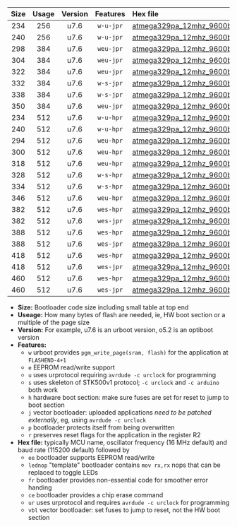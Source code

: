 |Size|Usage|Version|Features|Hex file|
|:-:|:-:|:-:|:-:|:--|
|234|256|u7.6|`w-u-jpr`|[atmega329pa_12mhz_9600bps_ur_vbl.hex](https://raw.githubusercontent.com/stefanrueger/urboot/main//atmega329pa_12mhz_9600bps_ur_vbl.hex)|
|240|256|u7.6|`w-u-jpr`|[atmega329pa_12mhz_9600bps_lednop_ur_vbl.hex](https://raw.githubusercontent.com/stefanrueger/urboot/main//atmega329pa_12mhz_9600bps_lednop_ur_vbl.hex)|
|298|384|u7.6|`weu-jpr`|[atmega329pa_12mhz_9600bps_ee_ur_vbl.hex](https://raw.githubusercontent.com/stefanrueger/urboot/main//atmega329pa_12mhz_9600bps_ee_ur_vbl.hex)|
|304|384|u7.6|`weu-jpr`|[atmega329pa_12mhz_9600bps_ee_lednop_ur_vbl.hex](https://raw.githubusercontent.com/stefanrueger/urboot/main//atmega329pa_12mhz_9600bps_ee_lednop_ur_vbl.hex)|
|322|384|u7.6|`weu-jpr`|[atmega329pa_12mhz_9600bps_ee_lednop_fr_ur_vbl.hex](https://raw.githubusercontent.com/stefanrueger/urboot/main//atmega329pa_12mhz_9600bps_ee_lednop_fr_ur_vbl.hex)|
|332|384|u7.6|`w-s-jpr`|[atmega329pa_12mhz_9600bps_vbl.hex](https://raw.githubusercontent.com/stefanrueger/urboot/main//atmega329pa_12mhz_9600bps_vbl.hex)|
|338|384|u7.6|`w-s-jpr`|[atmega329pa_12mhz_9600bps_lednop_vbl.hex](https://raw.githubusercontent.com/stefanrueger/urboot/main//atmega329pa_12mhz_9600bps_lednop_vbl.hex)|
|350|384|u7.6|`weu-jpr`|[atmega329pa_12mhz_9600bps_ee_lednop_fr_ce_ur_vbl.hex](https://raw.githubusercontent.com/stefanrueger/urboot/main//atmega329pa_12mhz_9600bps_ee_lednop_fr_ce_ur_vbl.hex)|
|234|512|u7.6|`w-u-hpr`|[atmega329pa_12mhz_9600bps_ur.hex](https://raw.githubusercontent.com/stefanrueger/urboot/main//atmega329pa_12mhz_9600bps_ur.hex)|
|240|512|u7.6|`w-u-hpr`|[atmega329pa_12mhz_9600bps_lednop_ur.hex](https://raw.githubusercontent.com/stefanrueger/urboot/main//atmega329pa_12mhz_9600bps_lednop_ur.hex)|
|294|512|u7.6|`weu-hpr`|[atmega329pa_12mhz_9600bps_ee_ur.hex](https://raw.githubusercontent.com/stefanrueger/urboot/main//atmega329pa_12mhz_9600bps_ee_ur.hex)|
|300|512|u7.6|`weu-hpr`|[atmega329pa_12mhz_9600bps_ee_lednop_ur.hex](https://raw.githubusercontent.com/stefanrueger/urboot/main//atmega329pa_12mhz_9600bps_ee_lednop_ur.hex)|
|318|512|u7.6|`weu-hpr`|[atmega329pa_12mhz_9600bps_ee_lednop_fr_ur.hex](https://raw.githubusercontent.com/stefanrueger/urboot/main//atmega329pa_12mhz_9600bps_ee_lednop_fr_ur.hex)|
|328|512|u7.6|`w-s-hpr`|[atmega329pa_12mhz_9600bps.hex](https://raw.githubusercontent.com/stefanrueger/urboot/main//atmega329pa_12mhz_9600bps.hex)|
|334|512|u7.6|`w-s-hpr`|[atmega329pa_12mhz_9600bps_lednop.hex](https://raw.githubusercontent.com/stefanrueger/urboot/main//atmega329pa_12mhz_9600bps_lednop.hex)|
|346|512|u7.6|`weu-hpr`|[atmega329pa_12mhz_9600bps_ee_lednop_fr_ce_ur.hex](https://raw.githubusercontent.com/stefanrueger/urboot/main//atmega329pa_12mhz_9600bps_ee_lednop_fr_ce_ur.hex)|
|382|512|u7.6|`wes-hpr`|[atmega329pa_12mhz_9600bps_ee.hex](https://raw.githubusercontent.com/stefanrueger/urboot/main//atmega329pa_12mhz_9600bps_ee.hex)|
|382|512|u7.6|`wes-jpr`|[atmega329pa_12mhz_9600bps_ee_vbl.hex](https://raw.githubusercontent.com/stefanrueger/urboot/main//atmega329pa_12mhz_9600bps_ee_vbl.hex)|
|388|512|u7.6|`wes-hpr`|[atmega329pa_12mhz_9600bps_ee_lednop.hex](https://raw.githubusercontent.com/stefanrueger/urboot/main//atmega329pa_12mhz_9600bps_ee_lednop.hex)|
|388|512|u7.6|`wes-jpr`|[atmega329pa_12mhz_9600bps_ee_lednop_vbl.hex](https://raw.githubusercontent.com/stefanrueger/urboot/main//atmega329pa_12mhz_9600bps_ee_lednop_vbl.hex)|
|418|512|u7.6|`wes-hpr`|[atmega329pa_12mhz_9600bps_ee_lednop_fr.hex](https://raw.githubusercontent.com/stefanrueger/urboot/main//atmega329pa_12mhz_9600bps_ee_lednop_fr.hex)|
|418|512|u7.6|`wes-jpr`|[atmega329pa_12mhz_9600bps_ee_lednop_fr_vbl.hex](https://raw.githubusercontent.com/stefanrueger/urboot/main//atmega329pa_12mhz_9600bps_ee_lednop_fr_vbl.hex)|
|460|512|u7.6|`wes-hpr`|[atmega329pa_12mhz_9600bps_ee_lednop_fr_ce.hex](https://raw.githubusercontent.com/stefanrueger/urboot/main//atmega329pa_12mhz_9600bps_ee_lednop_fr_ce.hex)|
|460|512|u7.6|`wes-jpr`|[atmega329pa_12mhz_9600bps_ee_lednop_fr_ce_vbl.hex](https://raw.githubusercontent.com/stefanrueger/urboot/main//atmega329pa_12mhz_9600bps_ee_lednop_fr_ce_vbl.hex)|

- **Size:** Bootloader code size including small table at top end
- **Useage:** How many bytes of flash are needed, ie, HW boot section or a multiple of the page size
- **Version:** For example, u7.6 is an urboot version, o5.2 is an optiboot version
- **Features:**
  + `w` urboot provides `pgm_write_page(sram, flash)` for the application at `FLASHEND-4+1`
  + `e` EEPROM read/write support
  + `u` uses urprotocol requiring `avrdude -c urclock` for programming
  + `s` uses skeleton of STK500v1 protocol; `-c urclock` and `-c arduino` both work
  + `h` hardware boot section: make sure fuses are set for reset to jump to boot section
  + `j` vector bootloader: uploaded applications *need to be patched externally*, eg, using `avrdude -c urclock`
  + `p` bootloader protects itself from being overwritten
  + `r` preserves reset flags for the application in the register R2
- **Hex file:** typically MCU name, oscillator frequency (16 MHz default) and baud rate (115200 default) followed by
  + `ee` bootloader supports EEPROM read/write
  + `lednop` "template" bootloader contains `mov rx,rx` nops that can be replaced to toggle LEDs
  + `fr` bootloader provides non-essential code for smoother error handing
  + `ce` bootloader provides a chip erase command
  + `ur` uses urprotocol and requires `avrdude -c urclock` for programming
  + `vbl` vector bootloader: set fuses to jump to reset, not the HW boot section
